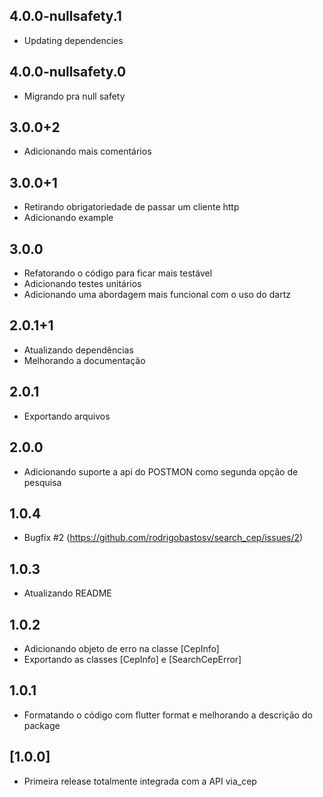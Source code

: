 ## 4.0.0-nullsafety.1
- Updating dependencies

## 4.0.0-nullsafety.0
- Migrando pra null safety

## 3.0.0+2
- Adicionando mais comentários 

## 3.0.0+1
- Retirando obrigatoriedade de passar um cliente http
- Adicionando example

## 3.0.0
- Refatorando o código para ficar mais testável
- Adicionando testes unitários
- Adicionando uma abordagem mais funcional com o uso do dartz

## 2.0.1+1
- Atualizando dependências
- Melhorando a documentação

## 2.0.1

- Exportando arquivos

## 2.0.0

- Adicionando suporte a api do POSTMON como segunda opção de pesquisa

## 1.0.4

- Bugfix #2 (https://github.com/rodrigobastosv/search_cep/issues/2)

## 1.0.3

- Atualizando README

## 1.0.2

- Adicionando objeto de erro na classe [CepInfo]
- Exportando as classes [CepInfo] e [SearchCepError] 

## 1.0.1

- Formatando o código com flutter format e melhorando a descrição do package 

## [1.0.0]

- Primeira release totalmente integrada com a API via_cep 